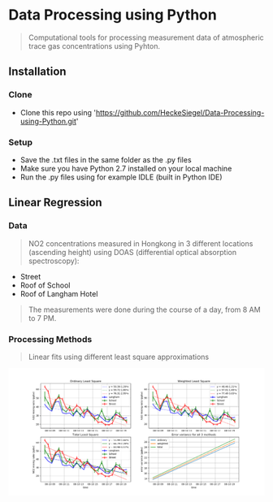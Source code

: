 # Data Processing using Python
>Computational tools for processing measurement data of atmospheric trace gas concentrations using Pyhton.

## Installation
### Clone
- Clone this repo using 'https://github.com/HeckeSiegel/Data-Processing-using-Python.git'
### Setup
- Save the .txt files in the same folder as the .py files
- Make sure you have Python 2.7 installed on your local machine
- Run the .py files using for example IDLE (built in Python IDE)
## Linear Regression
### Data
>NO2 concentrations measured in Hongkong in 3 different locations (ascending height) using DOAS (differential optical absorption spectroscopy): 
- Street
- Roof of School
- Roof of Langham Hotel
>The measurements were done during the course of a day, from 8 AM to 7 PM.
### Processing Methods
>Linear fits using different least square approximations

![regression](https://github.com/HeckeSiegel/Data-Processing-using-Python/blob/master/linear_regression.png)
